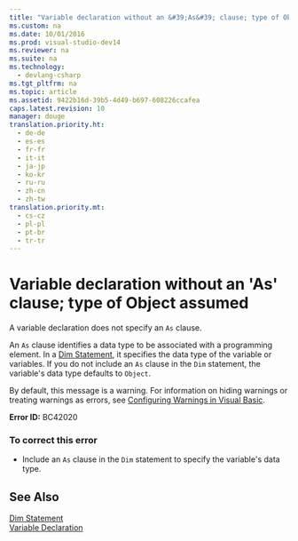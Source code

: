 ```yaml
---
title: "Variable declaration without an &#39;As&#39; clause; type of Object assumed"
ms.custom: na
ms.date: 10/01/2016
ms.prod: visual-studio-dev14
ms.reviewer: na
ms.suite: na
ms.technology: 
  - devlang-csharp
ms.tgt_pltfrm: na
ms.topic: article
ms.assetid: 9422b16d-39b5-4d49-b697-608226ccafea
caps.latest.revision: 10
manager: douge
translation.priority.ht: 
  - de-de
  - es-es
  - fr-fr
  - it-it
  - ja-jp
  - ko-kr
  - ru-ru
  - zh-cn
  - zh-tw
translation.priority.mt: 
  - cs-cz
  - pl-pl
  - pt-br
  - tr-tr
---
```

# Variable declaration without an &#39;As&#39; clause; type of Object assumed
A variable declaration does not specify an `As` clause.  
  
 An `As` clause identifies a data type to be associated with a programming element. In a [Dim Statement](../Topic/Dim%20Statement%20\(Visual%20Basic\).md), it specifies the data type of the variable or variables. If you do not include an `As` clause in the `Dim` statement, the variable's data type defaults to `Object`.  
  
 By default, this message is a warning. For information on hiding warnings or treating warnings as errors, see [Configuring Warnings in Visual Basic](../VS_IDE/Configuring-Warnings-in-Visual-Basic.md).  
  
 **Error ID:** BC42020  
  
### To correct this error  
  
-   Include an `As` clause in the `Dim` statement to specify the variable's data type.  
  
## See Also  
 [Dim Statement](../Topic/Dim%20Statement%20\(Visual%20Basic\).md)   
 [Variable Declaration](../Topic/Variable%20Declaration%20in%20Visual%20Basic.md)